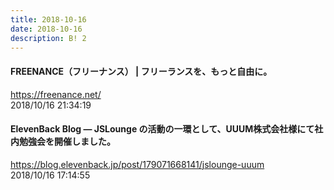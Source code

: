 ```yaml
---
title: 2018-10-16
date: 2018-10-16
description: B! 2
---
```


#### FREENANCE（フリーナンス） | フリーランスを、もっと自由に。
https://freenance.net/<br>
2018/10/16 21:34:19<br>


#### ElevenBack Blog — JSLounge の活動の一環として、UUUM株式会社様にて社内勉強会を開催しました。
https://blog.elevenback.jp/post/179071668141/jslounge-uuum<br>
2018/10/16 17:14:55<br>


